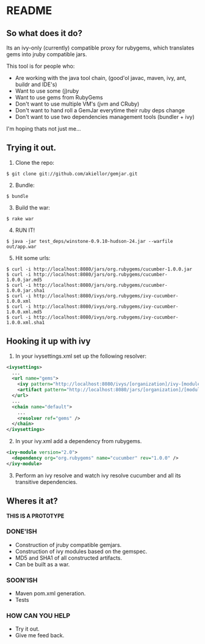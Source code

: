 README
======

So what does it do?
-------------------

Its an ivy-only (currently) compatible proxy for rubygems, which translates gems into jruby compatible jars.

This tool is for people who:

  * Are working with the java tool chain, (good'ol javac, maven, ivy, ant, buildr and IDE's)
  * Want to use some (j)ruby
  * Want to use gems from RubyGems
  * Don't want to use multiple VM's (jvm and CRuby)
  * Don't want to hand roll a GemJar everytime their ruby deps change
  * Don't want to use two dependencies management tools (bundler + ivy)

I'm hoping thats not just me...

Trying it out.
--------------
1) Clone the repo:
  
  ```
  $ git clone git://github.com/akiellor/gemjar.git
  ```

2) Bundle:
  
  ```
  $ bundle 
  ```

3) Build the war:
  
  ```
  $ rake war
  ```

4) RUN IT!
  
  ```
  $ java -jar test_deps/winstone-0.9.10-hudson-24.jar --warfile out/app.war
  ```

5) Hit some urls:
  
  ```
  $ curl -i http://localhost:8080/jars/org.rubygems/cucumber-1.0.0.jar
  $ curl -i http://localhost:8080/jars/org.rubygems/cucumber-1.0.0.jar.md5
  $ curl -i http://localhost:8080/jars/org.rubygems/cucumber-1.0.0.jar.sha1
  $ curl -i http://localhost:8080/ivys/org.rubygems/ivy-cucumber-1.0.0.xml
  $ curl -i http://localhost:8080/ivys/org.rubygems/ivy-cucumber-1.0.0.xml.md5
  $ curl -i http://localhost:8080/ivys/org.rubygems/ivy-cucumber-1.0.0.xml.sha1
  ```

Hooking it up with ivy
----------------------

1) In your ivysettings.xml set up the following resolver:

```xml
<ivysettings>
  ...
  <url name="gems">
    <ivy pattern="http://localhost:8080/ivys/[organization]/ivy-[module]-[revision].xml" />
    <artifact pattern="http://localhost:8080/jars/[organization]/[module]-[revision].jar" />
  </url>
  ...
  <chain name="default">
    ...
    <resolver ref="gems" />
  </chain>
</ivysettings>
```

2) In your ivy.xml add a dependency from rubygems.

```xml
<ivy-module version="2.0">
  <dependency org="org.rubygems" name="cucumber" rev="1.0.0" />
</ivy-module>
```

3) Perform an ivy resolve and watch ivy resolve cucumber and all its transitive dependencies.

Wheres it at?
-------------
**THIS IS A PROTOTYPE**

### DONE'ISH ###
* Construction of jruby compatible gemjars. 
* Construction of ivy modules based on the gemspec. 
* MD5 and SHA1 of all constructed artifacts. 
* Can be built as a war.

### SOON'ISH ###
* Maven pom.xml generation.
* Tests

### HOW CAN YOU HELP ###
* Try it out.
* Give me feed back.
